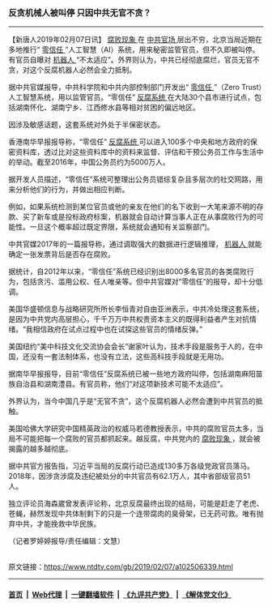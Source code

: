 ### 反贪机械人被叫停 只因中共无官不贪？
------------------------

<div class="post_content">
 <p>
  【新唐人2019年02月07日讯】
  <a href="https://www.ntdtv.com/gb/腐败现象.htm">
   腐败现象
  </a>
  在
  <a href="https://www.ntdtv.com/gb/中共官场.htm">
   中共官场
  </a>
  层出不穷，北京当局近期在多地推行“
  <a href="https://www.ntdtv.com/gb/零信任.htm">
   零信任
  </a>
  ”人工智慧（AI）系统，用来秘密监管官员，但不久即被叫停。有官员自曝对
  <a href="https://www.ntdtv.com/gb/机器人.htm">
   机器人
  </a>
  “不太适应”。外界则认为，中共已经彻底腐烂，官员无官不贪，对这个反腐机器人必然会全力抵制。
 </p>
 <p>
  据中共官媒报导，中共科学院和中共内部控制部门开发出“
  <a href="https://www.ntdtv.com/gb/零信任.htm">
   零信任
  </a>
  ”（Zero Trust）人工智慧系统，用以监管官员。“零信任”
  <a href="https://www.ntdtv.com/gb/反腐系统.htm">
   反腐系统
  </a>
  在大陆30个县市进行试点，包括湖南怀化、湖南宁乡、江西修水县等相对贫困的偏远地区。
 </p>
 <p>
  因涉及敏感话题，这套系统对外处于半保密状态。
 </p>
 <p>
  香港南华早报报导称，“零信任”
  <a href="https://www.ntdtv.com/gb/反腐系统.htm">
   反腐系统
  </a>
  可以进入100多个中央和地方政府的保密资料库，透过比对这些资料库中的资料来监督、评估和干预公务员工作与生活中的举动。截至2016年，中国公务员约为5000万人。
 </p>
 <p>
  据开发人员描述，“零信任”系统可整理出公务员错综复杂且多层次的社交网路，用来分析他们的行为，并做出相应判断。
 </p>
 <p>
  例如，如果系统检测到某位官员或他的亲友在他们的名下收到一大笔来源不明的存款、买了新车或是投标政府标案，机器就会自动计算当事人正在从事腐败行为的可能性。一旦这个概率超过既定界限，系统就会通知有关监察部门。
 </p>
 <p>
  中共官媒2017年的一篇报导称，通过调取强大的数据进行逻辑推理，
  <a href="https://www.ntdtv.com/gb/机器人.htm">
   机器人
  </a>
  就能确定一张发票背后是否存在腐败。
 </p>
 <p>
  据统计，自2012年以来，“零信任”系统已经识别出8000多名官员的各类腐败行为，包括贪污、滥用公权、任人唯亲等。但中共官媒对“零信任”的报导，却十分低调。
 </p>
 <p>
  美国华盛顿信息与战略研究所所长李恒青对自由亚洲表示，中共冷处理这套系统，是因为中共党内高层担心，千千万万中共权贵资本主义的既得利益者产生对抗情绪。“我相信政府在试点过程中也在试探这些官员的情绪反弹。”
 </p>
 <p>
  美国纽约“美中科技文化交流协会会长”谢家叶认为，技术手段是服务于人的，在中国，还没有一套法制体系，也没有立法，这些高科技手段就是无用功。
 </p>
 <p>
  据南华早报报导，目前“零信任”反腐系统已被一些地方政府叫停，包括湖南麻阳苗族自治县和湖南澧县。有官员称，他们“对这项新技术可能不太适应”。
 </p>
 <p>
  外界认为，当今中国几乎是“无官不贪”，这个反腐机器人必然会遭到中共官员的抵触。
 </p>
 <p>
  美国哈佛大学研究中国精英政治的权威马若德教授表示，中共的腐败官员太多，当局不可能把每一个腐败的官员都抓起来。越反腐，中共党内的
  <a href="https://www.ntdtv.com/gb/腐败现象.htm">
   腐败现象
  </a>
  ，就会被揭露的越多越彻底。
 </p>
 <p>
  据中共官方报告指，习近平当局的反腐行动已造成130多万各级党政官员落马。2018年，因涉贪涉腐及违纪被处分的中共官员有62.1万人，其中省部级官员51人。
 </p>
 <p>
  独立评论员海森崴曾发表评论称，北京反腐最终出现的结局，可能是赶走了老虎、苍蝇，赫然发现中共体制剩下的只是一个连带腐肉的臭骨架，已无药可救。唯有抛弃中共，才能挽救中华民族。
 </p>
 <p>
  （记者罗婷婷报导/责任编辑：文慧）
 </p>
 <div class="single_ad">
 </div>
</div>

<br/>原文链接：https://www.ntdtv.com/gb/2019/02/07/a102506339.html


------------------------
#### [首页](https://github.com/gfw-breaker/banned-news/blob/master/README.md) &nbsp;|&nbsp; [Web代理](https://github.com/labour-camp/helloworld) &nbsp;|&nbsp; [一键翻墙软件](https://github.com/gfw-breaker/nogfw/blob/master/README.md) &nbsp;|&nbsp; [《九评共产党》](https://github.com/gfw-breaker/9ping.md/blob/master/README.md#九评之一评共产党是什么) &nbsp;|&nbsp; [《解体党文化》](https://github.com/gfw-breaker/jtdwh.md/blob/master/README.md#绪论)

